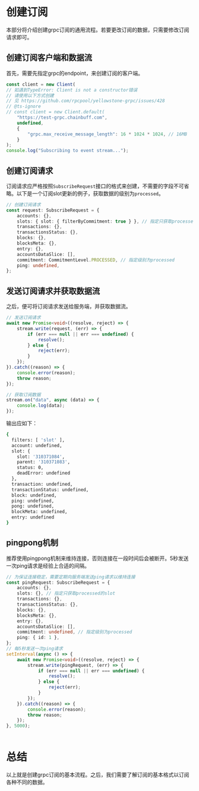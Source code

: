 # 创建订阅

本部分将介绍创建grpc订阅的通用流程。若要更改订阅的数据，只需要修改订阅请求即可。

## 创建订阅客户端和数据流

首先，需要先指定grpc的endpoint，来创建订阅的客户端。

```ts
const client = new Client(
// 如遇到TypeError: Client is not a constructor错误
// 请使用以下方式创建
// 见 https://github.com/rpcpool/yellowstone-grpc/issues/428
// @ts-ignore
// const client = new Client.default(
    "https://test-grpc.chainbuff.com",
    undefined,
    {
        "grpc.max_receive_message_length": 16 * 1024 * 1024, // 16MB
    }
);
console.log("Subscribing to event stream...");
```

## 创建订阅请求

订阅请求应严格按照`SubscribeRequest`接口的格式来创建，不需要的字段不可省略。以下是一个订阅slot更新的例子，获取数据的级别为`processed`。

```ts
// 创建订阅请求
const request: SubscribeRequest = {
    accounts: {},
    slots: { slot: { filterByCommitment: true } }, // 指定只获取processed的slot
    transactions: {},
    transactionsStatus: {},
    blocks: {},
    blocksMeta: {},
    entry: {},
    accountsDataSlice: [],
    commitment: CommitmentLevel.PROCESSED, // 指定级别为processed
    ping: undefined,
};
```

## 发送订阅请求并获取数据流

之后，便可将订阅请求发送给服务端，并获取数据流。

```ts
// 发送订阅请求
await new Promise<void>((resolve, reject) => {
    stream.write(request, (err) => {
        if (err === null || err === undefined) {
            resolve();
        } else {
            reject(err);
        }
    });
}).catch((reason) => {
    console.error(reason);
    throw reason;
});

// 获取订阅数据
stream.on("data", async (data) => {
    console.log(data);
});
```

输出应如下：

```bash
{
  filters: [ 'slot' ],
  account: undefined,
  slot: {
    slot: '310371084',
    parent: '310371083',
    status: 0,
    deadError: undefined
  },
  transaction: undefined,
  transactionStatus: undefined,
  block: undefined,
  ping: undefined,
  pong: undefined,
  blockMeta: undefined,
  entry: undefined
}
```

## pingpong机制

推荐使用pingpong机制来维持连接，否则连接在一段时间后会被断开。5秒发送一次ping请求是经验上合适的间隔。

```ts
// 为保证连接稳定，需要定期向服务端发送ping请求以维持连接
const pingRequest: SubscribeRequest = {
    accounts: {},
    slots: {}, // 指定只获取processed的slot
    transactions: {},
    transactionsStatus: {},
    blocks: {},
    blocksMeta: {},
    entry: {},
    accountsDataSlice: [],
    commitment: undefined, // 指定级别为processed
    ping: { id: 1 },
};
// 每5秒发送一次ping请求
setInterval(async () => {
    await new Promise<void>((resolve, reject) => {
        stream.write(pingRequest, (err) => {
            if (err === null || err === undefined) {
                resolve();
            } else {
                reject(err);
            }
        });
    }).catch((reason) => {
        console.error(reason);
        throw reason;
    });
}, 5000); 
    
```

# 总结

以上就是创建grpc订阅的基本流程。之后，我们需要了解订阅的基本格式以订阅各种不同的数据。